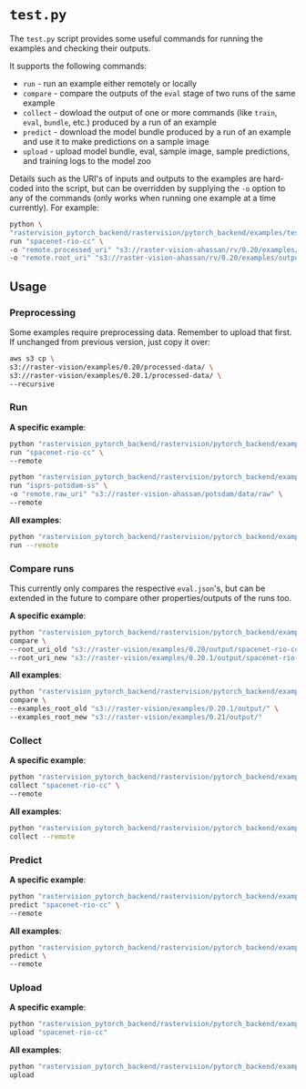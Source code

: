 # `test.py`
The `test.py` script provides some useful commands for running the examples and checking their outputs.

It supports the following commands:
- `run` - run an example either remotely or locally
- `compare` - compare the outputs of the `eval` stage of two runs of the same example
- `collect` - dowload the output of one or more commands (like `train`, `eval`, `bundle`, etc.) produced by a run of an example
- `predict` - download the model bundle produced by a run of an example and use it to make predictions on a sample image
- `upload` - upload model bundle, eval, sample image, sample predictions, and training logs to the model zoo

Details such as the URI's of inputs and outputs to the examples are hard-coded into the script, but can be overridden by supplying the `-o` option to any of the commands (only works when running one example at a time currently). For example:
```sh
python \
"rastervision_pytorch_backend/rastervision/pytorch_backend/examples/test.py" \
run "spacenet-rio-cc" \
-o "remote.processed_uri" "s3://raster-vision-ahassan/rv/0.20/examples/processed/spacenet/rio" \
-o "remote.root_uri" "s3://raster-vision-ahassan/rv/0.20/examples/output/cc/spacenet-rio/"
```

## Usage

### Preprocessing

Some examples require preprocessing data. Remember to upload that first. If unchanged from previous version, just copy it over:

```sh
aws s3 cp \
s3://raster-vision/examples/0.20/processed-data/ \
s3://raster-vision/examples/0.20.1/processed-data/ \
--recursive
```

### Run

**A specific example**:
```sh
python "rastervision_pytorch_backend/rastervision/pytorch_backend/examples/test.py" \
run "spacenet-rio-cc" \
--remote

python "rastervision_pytorch_backend/rastervision/pytorch_backend/examples/test.py" \
run "isprs-potsdam-ss" \
-o "remote.raw_uri" "s3://raster-vision-ahassan/potsdam/data/raw" \
--remote
```

**All examples**:
```sh
python "rastervision_pytorch_backend/rastervision/pytorch_backend/examples/test.py" \
run --remote
```

### Compare runs
This currently only compares the respective `eval.json`'s, but can be extended in the future to compare other properties/outputs of the runs too.

**A specific example**:
```sh
python "rastervision_pytorch_backend/rastervision/pytorch_backend/examples/test.py" \
compare \
--root_uri_old "s3://raster-vision/examples/0.20/output/spacenet-rio-cc/" \
--root_uri_new "s3://raster-vision/examples/0.20.1/output/spacenet-rio-cc/"
```

**All examples**:
```sh
python "rastervision_pytorch_backend/rastervision/pytorch_backend/examples/test.py" \
compare \
--examples_root_old "s3://raster-vision/examples/0.20.1/output/" \
--examples_root_new "s3://raster-vision/examples/0.21/output/"
```

### Collect

**A specific example**:
```sh
python "rastervision_pytorch_backend/rastervision/pytorch_backend/examples/test.py" \
collect "spacenet-rio-cc" \
--remote
```

**All examples**:
```sh
python "rastervision_pytorch_backend/rastervision/pytorch_backend/examples/test.py" \
collect --remote
```

### Predict

**A specific example**:
```sh
python "rastervision_pytorch_backend/rastervision/pytorch_backend/examples/test.py" \
predict "spacenet-rio-cc" \
--remote
```

**All examples**:
```sh
python "rastervision_pytorch_backend/rastervision/pytorch_backend/examples/test.py" \
predict \
--remote
```

### Upload

**A specific example**:
```sh
python "rastervision_pytorch_backend/rastervision/pytorch_backend/examples/test.py" \
upload "spacenet-rio-cc"
```

**All examples**:
```sh
python "rastervision_pytorch_backend/rastervision/pytorch_backend/examples/test.py" \
upload
```
